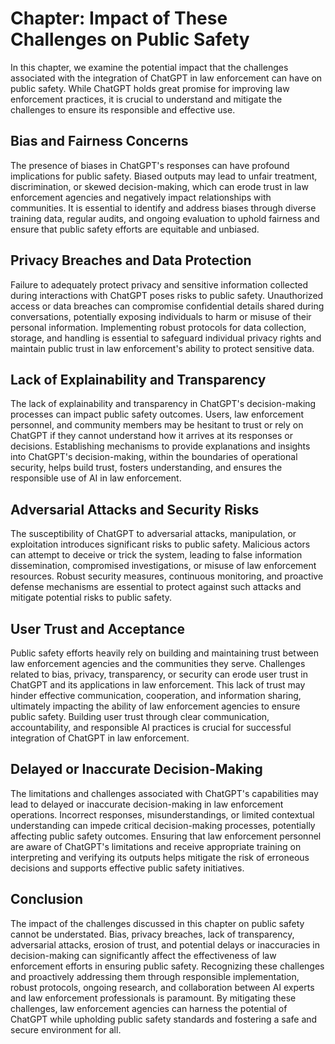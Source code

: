 Chapter: Impact of These Challenges on Public Safety
====================================================

In this chapter, we examine the potential impact that the challenges associated with the integration of ChatGPT in law enforcement can have on public safety. While ChatGPT holds great promise for improving law enforcement practices, it is crucial to understand and mitigate the challenges to ensure its responsible and effective use.

Bias and Fairness Concerns
--------------------------

The presence of biases in ChatGPT's responses can have profound implications for public safety. Biased outputs may lead to unfair treatment, discrimination, or skewed decision-making, which can erode trust in law enforcement agencies and negatively impact relationships with communities. It is essential to identify and address biases through diverse training data, regular audits, and ongoing evaluation to uphold fairness and ensure that public safety efforts are equitable and unbiased.

Privacy Breaches and Data Protection
------------------------------------

Failure to adequately protect privacy and sensitive information collected during interactions with ChatGPT poses risks to public safety. Unauthorized access or data breaches can compromise confidential details shared during conversations, potentially exposing individuals to harm or misuse of their personal information. Implementing robust protocols for data collection, storage, and handling is essential to safeguard individual privacy rights and maintain public trust in law enforcement's ability to protect sensitive data.

Lack of Explainability and Transparency
---------------------------------------

The lack of explainability and transparency in ChatGPT's decision-making processes can impact public safety outcomes. Users, law enforcement personnel, and community members may be hesitant to trust or rely on ChatGPT if they cannot understand how it arrives at its responses or decisions. Establishing mechanisms to provide explanations and insights into ChatGPT's decision-making, within the boundaries of operational security, helps build trust, fosters understanding, and ensures the responsible use of AI in law enforcement.

Adversarial Attacks and Security Risks
--------------------------------------

The susceptibility of ChatGPT to adversarial attacks, manipulation, or exploitation introduces significant risks to public safety. Malicious actors can attempt to deceive or trick the system, leading to false information dissemination, compromised investigations, or misuse of law enforcement resources. Robust security measures, continuous monitoring, and proactive defense mechanisms are essential to protect against such attacks and mitigate potential risks to public safety.

User Trust and Acceptance
-------------------------

Public safety efforts heavily rely on building and maintaining trust between law enforcement agencies and the communities they serve. Challenges related to bias, privacy, transparency, or security can erode user trust in ChatGPT and its applications in law enforcement. This lack of trust may hinder effective communication, cooperation, and information sharing, ultimately impacting the ability of law enforcement agencies to ensure public safety. Building user trust through clear communication, accountability, and responsible AI practices is crucial for successful integration of ChatGPT in law enforcement.

Delayed or Inaccurate Decision-Making
-------------------------------------

The limitations and challenges associated with ChatGPT's capabilities may lead to delayed or inaccurate decision-making in law enforcement operations. Incorrect responses, misunderstandings, or limited contextual understanding can impede critical decision-making processes, potentially affecting public safety outcomes. Ensuring that law enforcement personnel are aware of ChatGPT's limitations and receive appropriate training on interpreting and verifying its outputs helps mitigate the risk of erroneous decisions and supports effective public safety initiatives.

Conclusion
----------

The impact of the challenges discussed in this chapter on public safety cannot be understated. Bias, privacy breaches, lack of transparency, adversarial attacks, erosion of trust, and potential delays or inaccuracies in decision-making can significantly affect the effectiveness of law enforcement efforts in ensuring public safety. Recognizing these challenges and proactively addressing them through responsible implementation, robust protocols, ongoing research, and collaboration between AI experts and law enforcement professionals is paramount. By mitigating these challenges, law enforcement agencies can harness the potential of ChatGPT while upholding public safety standards and fostering a safe and secure environment for all.
